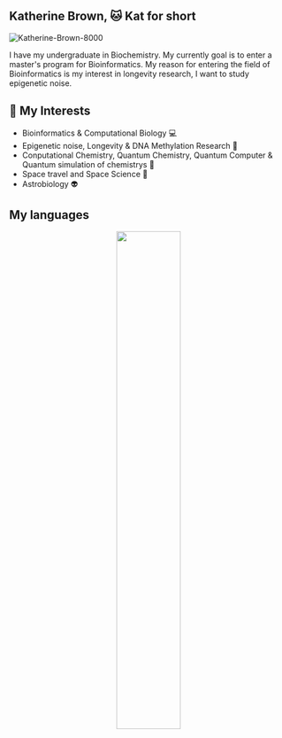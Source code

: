 ## Katherine Brown, 🐱 Kat for short 
<p align="left"> <img src="https://komarev.com/ghpvc/?username=Katherine-Brown-8000&label=Profile%20views&color=0e75b6&style=flat" alt="Katherine-Brown-8000" /> </p>

I have my undergraduate in Biochemistry.
My currently goal is to enter a master's program for Bioinformatics.
My reason for entering the field of Bioinformatics is my interest in longevity research, I want to study epigenetic noise.

## 🔬 My Interests
- Bioinformatics & Computational Biology 💻
- Epigenetic noise, Longevity & DNA Methylation Research 🧬
- Conputational Chemistry, Quantum Chemistry, Quantum Computer & Quantum simulation of chemistrys 🧪
- Space travel and Space Science 🚀
- Astrobiology 👽

## My languages



<p align="center">
<img src="https://github-readme-stats.vercel.app/api/top-langs/?username=Katherine-Brown-8000&theme=shadow_blue&layout=compact"width="48%"/> 
</p>  

<!---
<a href="https://github.com/Katherine-Brown-8000/github-readme-stats">
  <img align="center" src="https://github-readme-stats.vercel.app/api/pin/?username=oraclebrain&repo=github-readme-stats&theme=shadow_green" />
</a>

## 📫 How to reach me:
- Email: katherine.brown8000@gmail.com 
- LinkedIn: https://www.linkedin.com/in/katherine-brown-kb8000/

Retired displays
![Top Langs](https://github-readme-stats.vercel.app/api/top-langs/?username=Katherine-Brown-8000&layout=compact&theme=radical&cache_seconds=1800)

<!--
**Katherine-Brown-8000/Katherine-Brown-8000** is a ✨ _special_ ✨ repository because its `README.md` (this file) appears on your GitHub profile.

Here are some ideas to get you started:

- 🔭 I’m currently working on ...
- 🌱 I’m currently learning ...
- 👯 I’m looking to collaborate on ...
- 🤔 I’m looking for help with ...
- 💬 Ask me about ...
- 📫 How to reach me: ...
- 😄 Pronouns: ...
- ⚡ Fun fact: ...
-->
